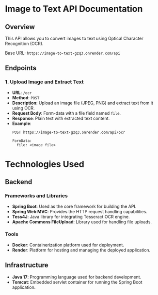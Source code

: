 # Image to Text API Documentation

## Overview

This API allows you to convert images to text using Optical Character Recognition (OCR).

Base URL: `https://image-to-text-gzq3.onrender.com/api`

## Endpoints

### 1. Upload Image and Extract Text

- **URL**: `/ocr`
- **Method**: `POST`
- **Description**: Upload an image file (JPEG, PNG) and extract text from it using OCR.
- **Request Body**: Form-data with a file field named `file`.
- **Response**: Plain text with extracted text content.
- **Example**:
  ```http
  POST https://image-to-text-gzq3.onrender.com/api/ocr

  FormData:
    file: <image file>
  
# Technologies Used

## Backend

### Frameworks and Libraries

- **Spring Boot**: Used as the core framework for building the API.
- **Spring Web MVC**: Provides the HTTP request handling capabilities.
- **Tess4J**: Java library for integrating Tesseract OCR engine.
- **Apache Commons FileUpload**: Library used for handling file uploads.

### Tools

- **Docker**: Containerization platform used for deployment.
- **Render**: Platform for hosting and managing the deployed application.

## Infrastructure

- **Java 17**: Programming language used for backend development.
- **Tomcat**: Embedded servlet container for running the Spring Boot application.
